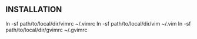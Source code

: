INSTALLATION
------------

  ln -sf path/to/local/dir/vimrc ~/.vimrc
  ln -sf path/to/local/dir/vim ~/.vim
  ln -sf path/to/local/dir/gvimrc ~/.gvimrc
